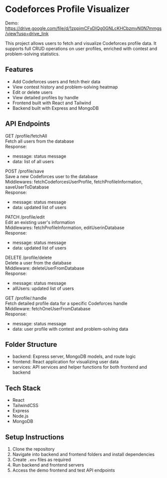 # Codeforces Profile Visualizer

Demo: https://drive.google.com/file/d/1zppjmCFxDIQg0GNLcKHCbzmvN0N7mmgs/view?usp=drive_link

This project allows users to fetch and visualize Codeforces profile data. It supports full CRUD operations on user profiles, enriched with contest and problem-solving statistics.

## Features

- Add Codeforces users and fetch their data
- View contest history and problem-solving heatmap
- Edit or delete users
- View detailed profiles by handle
- Frontend built with React and Tailwind
- Backend built with Express and MongoDB

## API Endpoints

GET /profile/fetchAll  
Fetch all users from the database  
Response:  
- message: status message  
- data: list of all users  

POST /profile/save  
Save a new Codeforces user to the database  
Middlewares: fetchCodeforcesUserProfile, fetchProfileInformation, saveUserToDatabase  
Response:  
- message: status message  
- data: updated list of users  

PATCH /profile/edit  
Edit an existing user's information  
Middlewares: fetchProfileInformation, editUserinDatabase  
Response:  
- message: status message  
- data: updated list of users  

DELETE /profile/delete  
Delete a user from the database  
Middleware: deleteUserFromDatabase  
Response:  
- message: status message  
- allUsers: updated list of users  

GET /profile/:handle  
Fetch detailed profile data for a specific Codeforces handle  
Middleware: fetchOneUserFromDatabase  
Response:  
- message: status message  
- data: user profile with contest and problem-solving data  

## Folder Structure

- backend: Express server, MongoDB models, and route logic
- frontend: React application for visualizing user data
- services: API services and helper functions for both frontend and backend

## Tech Stack

- React  
- TailwindCSS  
- Express  
- Node.js  
- MongoDB  

## Setup Instructions

1. Clone the repository
2. Navigate into backend and frontend folders and install dependencies
3. Create `.env` files as required
4. Run backend and frontend servers
5. Access the demo frontend and test API endpoints
